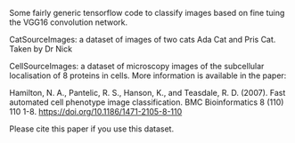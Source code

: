 
Some fairly generic tensorflow code to classify images based on fine tuing the VGG16 convolution network.


CatSourceImages: a dataset of images of two cats Ada Cat and Pris Cat. Taken by Dr Nick

CellSourceImages: a dataset of microscopy images of the subcellular localisation of 8 proteins in cells. More information is available in the paper:

Hamilton, N. A., Pantelic, R. S., Hanson, K., and Teasdale, R. D. (2007). Fast automated cell phenotype image classification. BMC Bioinformatics 8 (110) 110 1-8. https://doi.org/10.1186/1471-2105-8-110

Please cite this paper if you use this dataset.
